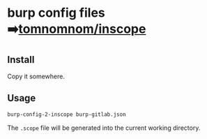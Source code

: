 # burp config files ➡️[tomnomnom/inscope](https://github.com/tomnomnom/hacks/tree/master/inscope)

## Install

Copy it somewhere.

## Usage

```bash
burp-config-2-inscope burp-gitlab.json
```

The `.scope` file will be generated into the current working directory.

